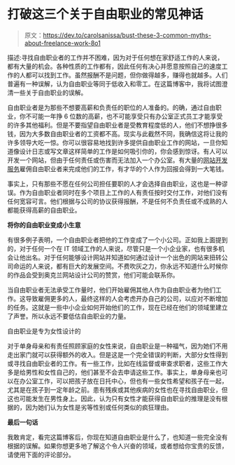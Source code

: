 # 打破这三个关于自由职业的常见神话

> 原文：<https://dev.to/carolsanissa/bust-these-3-common-myths-about-freelance-work-8o1>

描述:寻找自由职业者的工作并不困难，因为对于任何想在家舒适工作的人来说，都有大量的机会。各种性质的工作都有，因此任何有决心并愿意按照自己的速度工作的人都可以找到工作。虽然报酬不是问题，但你做得越多，赚得也就越多。人们普遍有一种误解，认为自由职业等同于低收入和零工。在这篇博客中，我将试图澄清一些关于自由职业的误解。

自由职业者是为那些不想要高薪和负责任的职位的人准备的。的确，通过自由职业，你不可能一年挣 6 位数的高薪，也不可能享受只有办公室正式员工才能享受的许多其他福利。但是不要指望自由职业者是受教育程度低的人，他们不想挣很多钱，因为大多数自由职业者的工资都不高。现实与此截然不同，我确信这将让我的许多领导大吃一惊。你可以很容易地找到许多提供自由职业工作的网站，一旦你知道像设计日志或写文章这样简单的工作是如何吸引你的，你会感到惊讶。有人可以开发一个网站，但由于任何责任或伤害而无法加入一个办公室。有大量的[网站开发服务](https://www.branex.ae/)雇佣自由职业者来完成他们的工作，有才华的个人作为回报会得到一大笔钱。

事实上，只有那些不愿在任何公司担任要职的人才会选择自由职业，这也是一种谬误。作为自由职业者同时在多个项目上工作的人有责任按时交付工作，对他们没有任何宽容可言。他们根据与公司的协议获得报酬，不是任何不负责任或不成熟的人都能获得高薪的自由职业。

**将你的自由职业变成小生意**

有很多例子表明，一个自由职业者把他的工作变成了一个小公司。正如我上面提到的，对于任何一个在 IT 领域工作的人来说，尽管只是一个小企业家，也有很多机会让他出名。对于任何能够设计网站并知道如何通过设计一个出色的网站来扭转公司命运的人来说，都有巨大的发展空间。不费吹灰之力，你永远不知道什么时候你的作品会受到奥克兰网站设计公司的赞赏，他们可能会联系你。

当自由职业者无法承受工作量时，他们开始雇佣其他人作为自由职业者为他们工作。这导致雇佣更多的人，最终这样的人会考虑开办自己的公司，以应对不断增加的任务。这就是一些中小企业如何开始他们的工作，现在已经在他们的领域里建立了声誉。所以永远不要低估自由职业的力量。

自由职业是专为女性设计的

对于单身母亲和有责任照顾家庭的女性来说，自由职业是一种福气，因为她们不用走出家门就可以获得额外的收入。但是这是一个完全错误的判断，大部分女性得到或寻找自由职业者的工作。有一些工作，比如在线监督或审查求职者，这些工作大多是给男性和女性自己的，他们甚至不会去申请这些工作。事实上，单身母亲也可以在办公室工作，可以把孩子放在日托中心，但也有一些女性希望和孩子在一起，尤其是在孩子到一定年龄之前。患有残疾或其他疾病的女性也在寻找自由职业，但这也可能发生在男性身上。因此，认为只有女性才能获得自由职业的推理是没有根据的，因为她们认为女性是劣等性别或任何类似的疯狂理由。

**最后一句话**

我敢肯定，看完这篇博客后，你现在知道自由职业是什么了，也知道一些完全没有根据的误解。如果你想更多地了解这个令人兴奋的领域，或者想给你宝贵的反馈，请使用下面的评论部分。